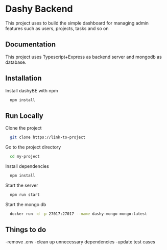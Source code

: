 
# Dashy Backend 

This project uses to build the simple dashboard for managing admin features such as users, projects, tasks and so on 


## Documentation

This project uses Typescript+Express as backend server and mongodb as database.


## Installation

Install dashyBE with npm

```bash
  npm install
```

    
## Run Locally

Clone the project

```bash
  git clone https://link-to-project
```

Go to the project directory

```bash
  cd my-project
```

Install dependencies

```bash
  npm install
```

Start the server

```bash
  npm run start
```

Start the mongo db
```bash
  docker run -d -p 27017:27017 --name dashy-mongo mongo:latest
```

## Things to do
-remove .env
-clean up unnecessary dependencies
-update test cases


